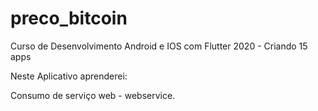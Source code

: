 # preco_bitcoin

Curso de Desenvolvimento Android e IOS com Flutter 2020 - Criando 15 apps

Neste Aplicativo aprenderei:

Consumo de serviço web - webservice.
